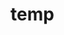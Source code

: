 # temp





















































































































































































































































































































































































































































































































